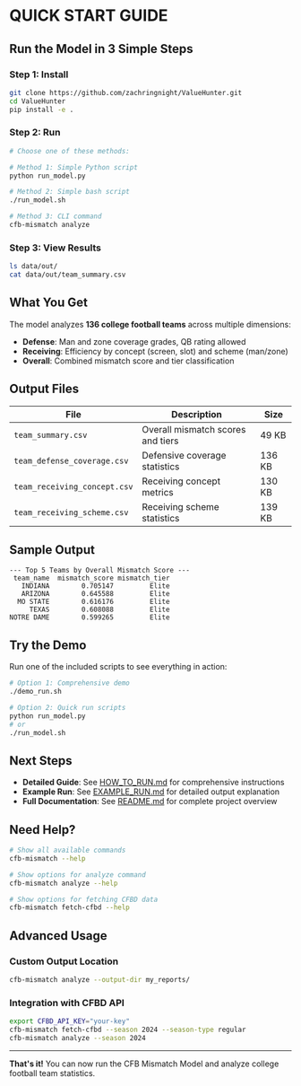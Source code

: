 # QUICK START GUIDE

## Run the Model in 3 Simple Steps

### Step 1: Install
```bash
git clone https://github.com/zachringnight/ValueHunter.git
cd ValueHunter
pip install -e .
```

### Step 2: Run
```bash
# Choose one of these methods:

# Method 1: Simple Python script
python run_model.py

# Method 2: Simple bash script
./run_model.sh

# Method 3: CLI command
cfb-mismatch analyze
```

### Step 3: View Results
```bash
ls data/out/
cat data/out/team_summary.csv
```

## What You Get

The model analyzes **136 college football teams** across multiple dimensions:
- **Defense**: Man and zone coverage grades, QB rating allowed
- **Receiving**: Efficiency by concept (screen, slot) and scheme (man/zone)
- **Overall**: Combined mismatch score and tier classification

## Output Files

| File | Description | Size |
|------|-------------|------|
| `team_summary.csv` | Overall mismatch scores and tiers | 49 KB |
| `team_defense_coverage.csv` | Defensive coverage statistics | 136 KB |
| `team_receiving_concept.csv` | Receiving concept metrics | 130 KB |
| `team_receiving_scheme.csv` | Receiving scheme statistics | 139 KB |

## Sample Output

```
--- Top 5 Teams by Overall Mismatch Score ---
 team_name  mismatch_score mismatch_tier
   INDIANA        0.705147         Elite
   ARIZONA        0.645588         Elite
  MO STATE        0.616176         Elite
     TEXAS        0.608088         Elite
NOTRE DAME        0.599265         Elite
```

## Try the Demo

Run one of the included scripts to see everything in action:
```bash
# Option 1: Comprehensive demo
./demo_run.sh

# Option 2: Quick run scripts
python run_model.py
# or
./run_model.sh
```

## Next Steps

- **Detailed Guide**: See [HOW_TO_RUN.md](HOW_TO_RUN.md) for comprehensive instructions
- **Example Run**: See [EXAMPLE_RUN.md](EXAMPLE_RUN.md) for detailed output explanation
- **Full Documentation**: See [README.md](README.md) for complete project overview

## Need Help?

```bash
# Show all available commands
cfb-mismatch --help

# Show options for analyze command
cfb-mismatch analyze --help

# Show options for fetching CFBD data
cfb-mismatch fetch-cfbd --help
```

## Advanced Usage

### Custom Output Location
```bash
cfb-mismatch analyze --output-dir my_reports/
```

### Integration with CFBD API
```bash
export CFBD_API_KEY="your-key"
cfb-mismatch fetch-cfbd --season 2024 --season-type regular
cfb-mismatch analyze --season 2024
```

---

**That's it!** You can now run the CFB Mismatch Model and analyze college football team statistics.
